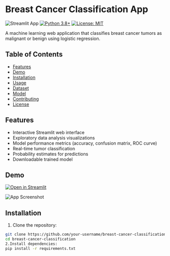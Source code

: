 # Breast Cancer Classification App

![Streamlit App](https://static.streamlit.io/badges/streamlit_badge_black_white.svg)
[![Python 3.8+](https://img.shields.io/badge/python-3.8+-blue.svg)](https://www.python.org/downloads/)
[![License: MIT](https://img.shields.io/badge/License-MIT-yellow.svg)](https://opensource.org/licenses/MIT)

A machine learning web application that classifies breast cancer tumors as malignant or benign using logistic regression.

## Table of Contents
- [Features](#features)
- [Demo](#demo)
- [Installation](#installation)
- [Usage](#usage)
- [Dataset](#dataset)
- [Model](#model)
- [Contributing](#contributing)
- [License](#license)

## Features

- Interactive Streamlit web interface
- Exploratory data analysis visualizations
- Model performance metrics (accuracy, confusion matrix, ROC curve)
- Real-time tumor classification
- Probability estimates for predictions
- Downloadable trained model

## Demo

[![Open in Streamlit](https://static.streamlit.io/badges/streamlit_badge_black_white.svg)](https://breastcancerpreditionapp.streamlit.app/)

![App Screenshot](screenshots/app-preview.png)

## Installation

1. Clone the repository:
```bash
git clone https://github.com/your-username/breast-cancer-classification.git
cd breast-cancer-classification
2.Install dependencies:
pip install -r requirements.txt
